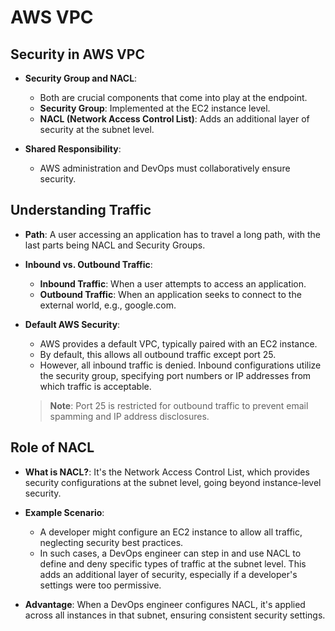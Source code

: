 # AWS VPC

## Security in AWS VPC

- **Security Group and NACL**: 
    - Both are crucial components that come into play at the endpoint.
    - **Security Group**: Implemented at the EC2 instance level.
    - **NACL (Network Access Control List)**: Adds an additional layer of security at the subnet level.

- **Shared Responsibility**:
    - AWS administration and DevOps must collaboratively ensure security.

## Understanding Traffic

- **Path**: A user accessing an application has to travel a long path, with the last parts being NACL and Security Groups.

- **Inbound vs. Outbound Traffic**:
    - **Inbound Traffic**: When a user attempts to access an application.
    - **Outbound Traffic**: When an application seeks to connect to the external world, e.g., google.com.
    
- **Default AWS Security**: 
    - AWS provides a default VPC, typically paired with an EC2 instance.
    - By default, this allows all outbound traffic except port 25.
    - However, all inbound traffic is denied. Inbound configurations utilize the security group, specifying port numbers or IP addresses from which traffic is acceptable.

    > **Note**: Port 25 is restricted for outbound traffic to prevent email spamming and IP address disclosures.

## Role of NACL

- **What is NACL?**: It's the Network Access Control List, which provides security configurations at the subnet level, going beyond instance-level security.

- **Example Scenario**: 
    - A developer might configure an EC2 instance to allow all traffic, neglecting security best practices.
    - In such cases, a DevOps engineer can step in and use NACL to define and deny specific types of traffic at the subnet level. This adds an additional layer of security, especially if a developer's settings were too permissive.

- **Advantage**: When a DevOps engineer configures NACL, it's applied across all instances in that subnet, ensuring consistent security settings.
